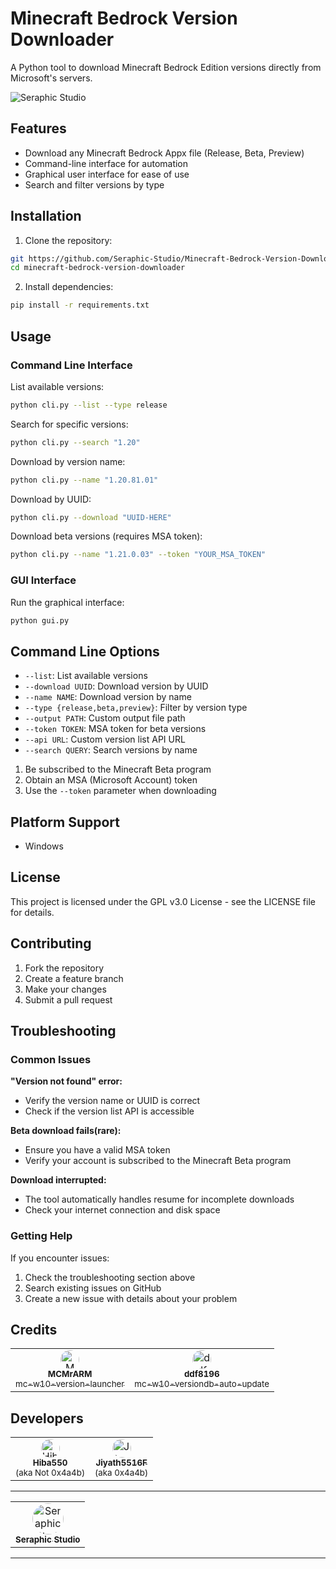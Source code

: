 # Minecraft Bedrock Version Downloader

A Python tool to download Minecraft Bedrock Edition versions directly from Microsoft's servers.

<img src="https://avatars.githubusercontent.com/u/220401186?s=48&v=4" width="auto;" alt="Seraphic Studio"/>

## Features

- Download any Minecraft Bedrock Appx file (Release, Beta, Preview)
- Command-line interface for automation
- Graphical user interface for ease of use
- Search and filter versions by type

## Installation

1. Clone the repository:

```bash
git https://github.com/Seraphic-Studio/Minecraft-Bedrock-Version-Downloader.git
cd minecraft-bedrock-version-downloader
```

2. Install dependencies:

```bash
pip install -r requirements.txt
```

## Usage

### Command Line Interface

List available versions:

```bash
python cli.py --list --type release
```

Search for specific versions:

```bash
python cli.py --search "1.20"
```

Download by version name:

```bash
python cli.py --name "1.20.81.01"
```

Download by UUID:

```bash
python cli.py --download "UUID-HERE"
```

Download beta versions (requires MSA token):

```bash
python cli.py --name "1.21.0.03" --token "YOUR_MSA_TOKEN"
```

### GUI Interface

Run the graphical interface:

```bash
python gui.py
```

## Command Line Options

- `--list`: List available versions
- `--download UUID`: Download version by UUID
- `--name NAME`: Download version by name
- `--type {release,beta,preview}`: Filter by version type
- `--output PATH`: Custom output file path
- `--token TOKEN`: MSA token for beta versions
- `--api URL`: Custom version list API URL
- `--search QUERY`: Search versions by name

1. Be subscribed to the Minecraft Beta program
2. Obtain an MSA (Microsoft Account) token
3. Use the `--token` parameter when downloading

## Platform Support

- Windows

## License

This project is licensed under the GPL v3.0 License - see the LICENSE file for details.

## Contributing

1. Fork the repository
2. Create a feature branch
3. Make your changes
4. Submit a pull request

## Troubleshooting

### Common Issues

**"Version not found" error:**

- Verify the version name or UUID is correct
- Check if the version list API is accessible

**Beta download fails(rare):**

- Ensure you have a valid MSA token
- Verify your account is subscribed to the Minecraft Beta program

**Download interrupted:**

- The tool automatically handles resume for incomplete downloads
- Check your internet connection and disk space

### Getting Help

If you encounter issues:

1. Check the troubleshooting section above
2. Search existing issues on GitHub
3. Create a new issue with details about your problem

## Credits

<table align="center">
  <tr>
    <td align="center">
      <a href="https://github.com/MCMrARM">
        <img src="https://avatars.githubusercontent.com/u/5191659?v=4" style="border-radius: 50%;" width="30px;" alt="MCMrARM"/><br />
        <sub><b>MCMrARM</b></sub>
      </a>
      <br />
      <a href="https://github.com/MCMrARM/mc-w10-version-launcher"><sub>mc-w10-version-launcher</sub></a>
    </td>
    <td align="center">
      <a href="https://github.com/ddf8196">
        <img src="https://avatars.githubusercontent.com/u/73578766?v=4" style="border-radius: 50%;" width="30px;" alt="ddf8196"/><br />
        <sub><b>ddf8196</b></sub>
      </a>
      <br />
      <a href="https://github.com/ddf8196/mc-w10-versiondb-auto-update"><sub>mc-w10-versiondb-auto-update</sub></a>
    </td>
  </tr>
</table>

## Developers

<table align="center">
  <tr>
    <td align="center">
      <a href="https://github.com/Hiba550">
        <img src="https://avatars.githubusercontent.com/u/132037918?v=4" style="border-radius: 50%;" width="30px;" alt="Hiba550"/><br />
        <sub><b>Hiba550</b></sub>
      </a>
      <br />
      <sub>(aka Not 0x4a4b)</sub>
    </td>
    <td align="center">
      <a href="https://github.com/Jiyath5516F">
        <img src="https://avatars.githubusercontent.com/u/75976630?v=4" style="border-radius: 50%;" width="30px;" alt="Jiyath5516F"/><br />
        <sub><b>Jiyath5516F</b></sub>
      </a>
      <br />
      <sub>(aka 0x4a4b)</sub>
    </td>
  </tr>
</table>

---

<table align="center">
  <tr>
    <td align="center">
      <a href="https://github.com/Seraphic-Studio">
        <img src="https://avatars.githubusercontent.com/u/220401186?s=200&v=4" style="border-radius: 50%;" width="50px;" alt="Seraphic Studio"/><br />
        <sub><b>Seraphic Studio</b></sub>
      </a>
      <br />
    </td>
  </tr>
</table>

---

